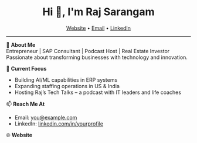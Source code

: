 <h1 align="center">Hi 👋, I'm Raj Sarangam</h1>

<p align="center">
  <a href="https://yourwebsite.com">Website</a> • 
  <a href="mailto:youremail@example.com">Email</a> • 
  <a href="https://www.linkedin.com/in/yourprofile/">LinkedIn</a>
</p>

---

🎯 **About Me**  
Entrepreneur | SAP Consultant | Podcast Host | Real Estate Investor  
Passionate about transforming businesses with technology and innovation.

💼 **Current Focus**  
- Building AI/ML capabilities in ERP systems  
- Expanding staffing operations in US & India  
- Hosting Raj’s Tech Talks – a podcast with IT leaders and life coaches

📫 **Reach Me At**  
- Email: [you@example.com](mailto:you@example.com)  
- LinkedIn: [linkedin.com/in/yourprofile](https://linkedin.com/in/yourprofile)

🌐 **Website**  


